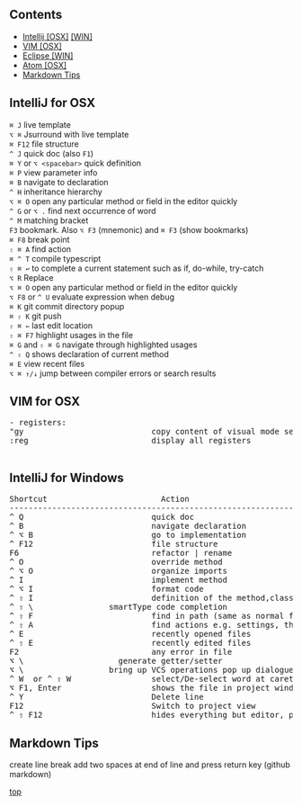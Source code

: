 ## Contents
* [Intellij \[OSX\]](#intellij-for-osx) [\[WIN\]](#intellij-for-windows)
* [VIM \[OSX\]](#vim-for-osx)
* [Eclipse \[WIN\]](#eclipse-windows)
* [Atom \[OSX\]](#atom-osx)
* [Markdown Tips](#markdown-tips)


## IntelliJ for OSX


`⌘ J`  live template  
`⌥ ⌘`  Jsurround with live template  
`⌘ F12`  file structure  
`^ J`  quick doc (also `F1`)  
`⌘ Y` or `⌥ <spacebar>`  quick definition  
`⌘ P`  view parameter info  
`⌘ B`  navigate to declaration  
`^ H`  inheritance hierarchy  
`⌥ ⌘ O`  open any particular method or field in the editor quickly  
`^ G` or `⌥ .`  find next occurrence of word  
`^ M`  matching bracket  
`F3`  bookmark. Also `⌥ F3` (mnemonic) and `⌘ F3` (show bookmarks)  
`⌘ F8`  break point  
`⇧ ⌘ A`  find action  
`⌘ ^ T`  compile typescript  
`⇧ ⌘ ↩︎`  to complete a current statement such as if, do-while, try-catch  
`⌥ R`  Replace  
`⌥ ⌘ O`  open any particular method or field in the editor quickly  
`⌥ F8` or `^ U`  evaluate expression when debug  
`⌘ K`  git commit directory popup  
`⌘ ⇧ K`  git push  
`⇧ ⌘ ←`  last edit location  
`⇧ ⌘ F7`  highlight usages in the file  
`⌘ G` and `⇧ ⌘ G`  navigate through highlighted usages  
`^ ⇧ Q`  shows declaration of current method  
`⌘ E`  view recent files  
`⌥ ⌘ ↑/↓`  jump between compiler errors or search results


## VIM for OSX

<pre>
- registers:
"gy                           copy content of visual mode selection in register, "gp to paste  
:reg                          display all registers

</pre>



## IntelliJ for Windows  

<pre>
Shortcut                        Action  
----------------------------------------------------------------------------------------------------------
^ Q                           quick doc
^ B                           navigate declaration
^ ⌥ B                         go to implementation
^ F12                         file structure  
F6                            refactor | rename  
^ O                           override method  
^ ⌥ O                         organize imports  
^ I                           implement method  
^ ⌥ I                         format code  
^ ⇧ I                         definition of the method,class where cursor is pointing    
^ ⇧ \<spacebar\>                smartType code completion  
^ ⇧ F                         find in path (same as normal find but searches all source files  
^ ⇧ A                         find actions e.g. settings, their shortcut if exists  
^ E                           recently opened files  
^ ⇧ E                         recently edited files  
F2                            any error in file  
⌥ \<insert\>                    generate getter/setter  
⌥ \<backtick\>                  bring up VCS operations pop up dialogue (++)  
^ W  or ^ ⇧ W                 select/De-select word at caret (repeat to expand to enclosing expressions)  
⌥ F1, Enter                   shows the file in project window   
^ Y                           Delete line  
F12                           Switch to project view  
^ ⇧ F12                       hides everything but editor, press again restore  
</pre>


## Markdown Tips

create line break             add two spaces at end of line and press return key (github markdown)  




<a href="#top">top</a>
